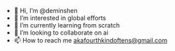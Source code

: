 - 👋 Hi, I’m @deminshen
- 👀 I’m interested in global efforts
- 🌱 I’m currently learning from scratch
- 💞️ I’m looking to collaborate on ai 
- 📫 How to reach me akafourthkindoftens@gmail.com

<!---
deminshen/deminshen is a ✨ special ✨ repository because its `README.md` (this file) appears on your GitHub profile.
You can click the Preview link to take a look at your changes.
--->
